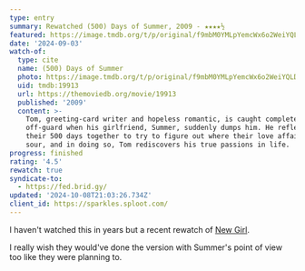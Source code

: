 ```yaml
---
type: entry
summary: Rewatched (500) Days of Summer, 2009 - ★★★★½
featured: https://image.tmdb.org/t/p/original/f9mbM0YMLpYemcWx6o2WeiYQLDP.jpg
date: '2024-09-03'
watch-of:
  type: cite
  name: (500) Days of Summer
  photo: https://image.tmdb.org/t/p/original/f9mbM0YMLpYemcWx6o2WeiYQLDP.jpg
  uid: tmdb:19913
  url: https://themoviedb.org/movie/19913
  published: '2009'
  content: >-
    Tom, greeting-card writer and hopeless romantic, is caught completely
    off-guard when his girlfriend, Summer, suddenly dumps him. He reflects on
    their 500 days together to try to figure out where their love affair went
    sour, and in doing so, Tom rediscovers his true passions in life.
progress: finished
rating: '4.5'
rewatch: true
syndicate-to:
  - https://fed.brid.gy/
updated: '2024-10-08T21:03:26.734Z'
client_id: https://sparkles.sploot.com/
---
```

I haven't watched this in years but a recent rewatch of [New Girl](https://imdb.com/title/tt1826940/).

I really wish they would've done the version with Summer's point of view too like they were planning to.
